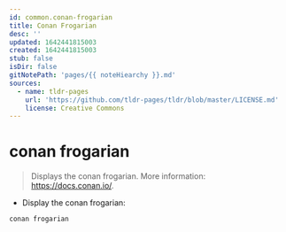 ```yaml
---
id: common.conan-frogarian
title: Conan Frogarian
desc: ''
updated: 1642441815003
created: 1642441815003
stub: false
isDir: false
gitNotePath: 'pages/{{ noteHiearchy }}.md'
sources:
  - name: tldr-pages
    url: 'https://github.com/tldr-pages/tldr/blob/master/LICENSE.md'
    license: Creative Commons
---
```

# conan frogarian

> Displays the conan frogarian.
> More information: <https://docs.conan.io/>.

- Display the conan frogarian:

`conan frogarian`

